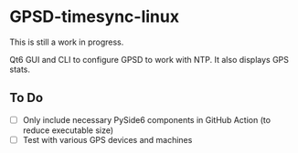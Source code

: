# GPSD-timesync-linux

This is still a work in progress. 

Qt6 GUI and CLI to configure GPSD to work with NTP. It also displays GPS stats.

## To Do

- [ ] Only include necessary PySide6 components in GitHub Action (to reduce executable size)
- [ ] Test with various GPS devices and machines